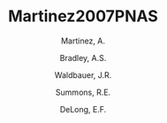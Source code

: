 ---
title: Martinez2007PNAS
author: 
	- Martinez, A. 
	- Bradley, A.S. 
	- Waldbauer, J.R. 
	- Summons, R.E. 
	- DeLong, E.F. 
pubtitle:  "Proteorhodopsin photosystem gene expression enables photophosphorylation in a heterologous host"
journal: Proceedings of the National Academy of Sciences 
volume: 104 
number: 13 
pages: 5590-5595 
year: 2007
category: publication
---